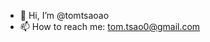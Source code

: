 - 👋 Hi, I’m @tomtsaoao
- 📫 How to reach me: tom.tsao0@gmail.com

<!---
tomtsaoao/tomtsaoao is a ✨ special ✨ repository because its `README.md` (this file) appears on your GitHub profile.
You can click the Preview link to take a look at your changes.
--->
